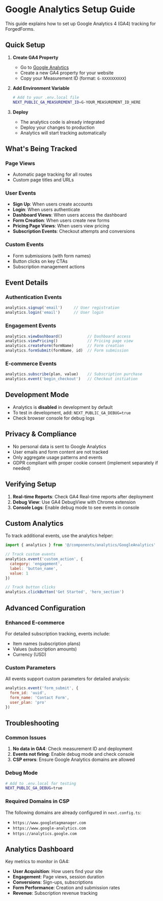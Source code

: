 # Google Analytics Setup Guide

This guide explains how to set up Google Analytics 4 (GA4) tracking for ForgedForms.

## Quick Setup

1. **Create GA4 Property**
   - Go to [Google Analytics](https://analytics.google.com/)
   - Create a new GA4 property for your website
   - Copy your Measurement ID (format: `G-XXXXXXXXXX`)

2. **Add Environment Variable**
   ```bash
   # Add to your .env.local file
   NEXT_PUBLIC_GA_MEASUREMENT_ID=G-YOUR_MEASUREMENT_ID_HERE
   ```

3. **Deploy**
   - The analytics code is already integrated
   - Deploy your changes to production
   - Analytics will start tracking automatically

## What's Being Tracked

### Page Views
- Automatic page tracking for all routes
- Custom page titles and URLs

### User Events
- **Sign Up**: When users create accounts
- **Login**: When users authenticate
- **Dashboard Views**: When users access the dashboard
- **Form Creation**: When users create new forms
- **Pricing Page Views**: When users view pricing
- **Subscription Events**: Checkout attempts and conversions

### Custom Events
- Form submissions (with form names)
- Button clicks on key CTAs
- Subscription management actions

## Event Details

### Authentication Events
```javascript
analytics.signup('email')     // User registration
analytics.login('email')      // User login
```

### Engagement Events
```javascript
analytics.viewDashboard()           // Dashboard access
analytics.viewPricing()             // Pricing page view
analytics.createForm(formName)      // Form creation
analytics.formSubmit(formName, id)  // Form submission
```

### E-commerce Events
```javascript
analytics.subscribe(plan, value)    // Subscription purchase
analytics.event('begin_checkout')   // Checkout initiation
```

## Development Mode

- Analytics is **disabled** in development by default
- To test in development, add: `NEXT_PUBLIC_GA_DEBUG=true`
- Check browser console for debug logs

## Privacy & Compliance

- No personal data is sent to Google Analytics
- User emails and form content are not tracked
- Only aggregate usage patterns and events
- GDPR compliant with proper cookie consent (implement separately if needed)

## Verifying Setup

1. **Real-time Reports**: Check GA4 Real-time reports after deployment
2. **Debug View**: Use GA4 DebugView with Chrome extension
3. **Console Logs**: Enable debug mode to see events in console

## Custom Analytics

To track additional events, use the analytics helper:

```javascript
import { analytics } from '@/components/analytics/GoogleAnalytics'

// Track custom events
analytics.event('custom_action', {
  category: 'engagement',
  label: 'button_name',
  value: 1
})

// Track button clicks
analytics.clickButton('Get Started', 'hero_section')
```

## Advanced Configuration

### Enhanced E-commerce
For detailed subscription tracking, events include:
- Item names (subscription plans)
- Values (subscription amounts)
- Currency (USD)

### Custom Parameters
All events support custom parameters for detailed analysis:
```javascript
analytics.event('form_submit', {
  form_id: 'uuid',
  form_name: 'Contact Form',
  user_plan: 'pro'
})
```

## Troubleshooting

### Common Issues
1. **No data in GA4**: Check measurement ID and deployment
2. **Events not firing**: Enable debug mode and check console
3. **CSP errors**: Ensure Google Analytics domains are allowed

### Debug Mode
```bash
# Add to .env.local for testing
NEXT_PUBLIC_GA_DEBUG=true
```

### Required Domains in CSP
The following domains are already configured in `next.config.ts`:
- `https://www.googletagmanager.com`
- `https://www.google-analytics.com`
- `https://analytics.google.com`

## Analytics Dashboard

Key metrics to monitor in GA4:
- **User Acquisition**: How users find your site
- **Engagement**: Page views, session duration
- **Conversions**: Sign-ups, subscriptions
- **Form Performance**: Creation and submission rates
- **Revenue**: Subscription revenue tracking 